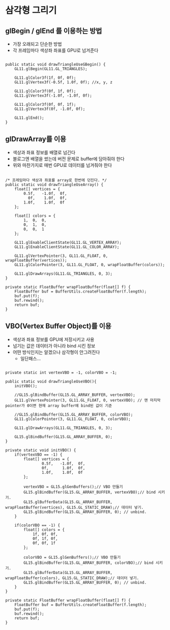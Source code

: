 삼각형 그리기
======

glBegin / glEnd 를 이용하는 방법
-----
- 가장 오래되고 단순한 방법
- 각 프레임마다 색상좌 좌표를 GPU로 넘겨준다
<pre><code>
public static void drawTriangleUseGBegin() {
    GL11.glBegin(GL11.GL_TRIANGLES);
    
    GL11.glColor3f(1f, 0f, 0f);
    GL11.glVertex3f(-0.5f, 1.0f, 0f); //x, y, z
    
    GL11.glColor3f(0f, 1f, 0f);
    GL11.glVertex3f(-1.0f, -1.0f, 0f);
    
    GL11.glColor3f(0f, 0f, 1f);
    GL11.glVertex3f(0f, -1.0f, 0f);
    
    GL11.glEnd();
}
</code></pre>

glDrawArray를 이용
-----
- 색상과 좌표 정보를 배열로 넘긴다
- 블로그엔 배열을 썼는데 버전 문제로 buffer에 담아줘야 한다
- 위와 마찬가지로 매번 GPU로 데이터를 넘겨줘야 한다
<pre><code>
/* 프레임마다 색상과 좌표를 array로 한번에 던진다. */
public static void drawTriangleUseArray() {
    float[] vertices = {
        0.5f,	-1.0f,	0f,	
          0f, 	 1.0f, 	0f,
        1.0f, 	 1.0f, 	0f
    };
    
    float[] colors = {
        1,	0,	0,
        0,	1,	0,
        0,	0,	1
    };
    
    GL11.glEnableClientState(GL11.GL_VERTEX_ARRAY);
    GL11.glEnableClientState(GL11.GL_COLOR_ARRAY);
    
    GL11.glVertexPointer(3, GL11.GL_FLOAT, 0, wrapFloatBuffer(vertices));
    GL11.glColorPointer(3, GL11.GL_FLOAT, 0, wrapFloatBuffer(colors));
    
    GL11.glDrawArrays(GL11.GL_TRIANGLES, 0, 3);	
}

private static FloatBuffer wrapFloatBuffer(float[] f) {
    FloatBuffer buf = BufferUtils.createFloatBuffer(f.length);
    buf.put(f);
    buf.rewind();
    return buf;
}
</code></pre>

VBO(Vertex Buffer Object)를 이용
-----
- 색상과 좌표 정보를 GPU에 저장시키고 사용
- 넘기는 값은 데이터가 아니라 bind 시킨 정보
- 어떤 방식인지는 알겠으나 삼각형이 안그려진다
    - 일단패스...
    
<pre><code>
private static int vertexVBO = -1, colorVBO = -1;
	
public static void drawTriangleUseVBO(){
    initVBO();

    //GL15.glBindBuffer(GL15.GL_ARRAY_BUFFER, vertexVBO);
    GL11.glVertexPointer(3, GL11.GL_FLOAT, 0, vertexVBO); // 맨 마지막 pointer가 0이면 현재 array buffer에 bind된 값이 기준
            
    //GL15.glBindBuffer(GL15.GL_ARRAY_BUFFER, colorVBO);
    GL11.glColorPointer(3, GL11.GL_FLOAT, 0, colorVBO);
    
    GL11.glDrawArrays(GL11.GL_TRIANGLES, 0, 3);

    GL15.glBindBuffer(GL15.GL_ARRAY_BUFFER, 0); 
}

private static void initVBO() {
    if(vertexVBO == -1) {
        float[] vertices = {
                0.5f,	-1.0f,	0f,	
                0f, 	 1.0f, 	0f,
                1.0f, 	 1.0f, 	0f
        };
    
        vertexVBO = GL15.glGenBuffers();// VBO 만들기
        GL15.glBindBuffer(GL15.GL_ARRAY_BUFFER, vertexVBO);// bind 시키기.
        GL15.glBufferData(GL15.GL_ARRAY_BUFFER, wrapFloatBuffer(vertices), GL15.GL_STATIC_DRAW);// 데이터 넣기.
        GL15.glBindBuffer(GL15.GL_ARRAY_BUFFER, 0);	// unbind.
    }
    
    if(colorVBO == -1) {
        float[] colors = {
            1f,	0f,	0f,
            0f,	1f,	0f,
            0f,	0f,	1f
        };
        
        colorVBO = GL15.glGenBuffers();// VBO 만들기
        GL15.glBindBuffer(GL15.GL_ARRAY_BUFFER, colorVBO);// bind 시키기.
        GL15.glBufferData(GL15.GL_ARRAY_BUFFER, wrapFloatBuffer(colors), GL15.GL_STATIC_DRAW);// 데이터 넣기.
        GL15.glBindBuffer(GL15.GL_ARRAY_BUFFER, 0);	// unbind.
    }
}

private static FloatBuffer wrapFloatBuffer(float[] f) {
    FloatBuffer buf = BufferUtils.createFloatBuffer(f.length);
    buf.put(f);
    buf.rewind();
    return buf;
}
</code></pre>